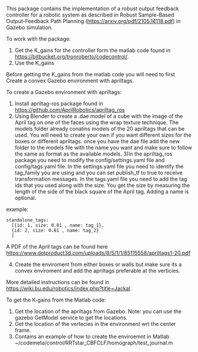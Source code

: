 This package contains the implementation of a robust output feedback controller for a robotic system as described in Robust Sample-Based Output-Feedback Path Planning (https://arxiv.org/pdf/2105.14118.pdf) in Gazebo simulation. 

To work with the package:

1) Get the K_gains for the controller form the matlab code found in https://bitbucket.org/tronroberto/codecontrol/.
2) Use the K_gains 


Before getting the K_gains from the matlab code you  will need to first Create a convex Gazebo environment with apriltags.

To create a Gazebo environment with apriltags:
1) Install apriltag-ros package found in https://github.com/AprilRobotics/apriltag_ros
2) Using Blender to create a .dae model of a cube with the image of the April tag on one of the faces using the wrap texture technique. The models folder already conatins models of the 20 apriltags that can be used. You will need to create your own if you want different sizes for the boxes or different apriltags.
once you have the dae file add the new folder to the models file with the name you want and make sure to follow the same as format as the available models.
3)In the apriltag_ros package you need to modify the config/settings.yaml file and config/tags.yaml file.
In the settings.yaml file you need to identify the tag_family you are using and you can set publish_tf  to true to receive transformation messages.
In the tags.yaml file you need to add the tag ids that you used along with the size. You get the size by measuring the length of the side of the black square of the April tag. Adding a name is optional.

example: 
```
standalone_tags:
  [{id: 1, size: 0.81 , name: tag_1},
  {id: 2, size: 0.81 , name: tag_2}
  ]
```
A PDF of the April tags can be found here https://www.dotproduct3d.com/uploads/8/5/1/1/85115558/apriltags1-20.pdf

4) Create the enviroment from either boxes or walls but make sure its a convex enviroment and add the apriltags preferable at the verticies. 

More detailed instructions can be found in https://wiki.bu.edu/robotics/index.php?title=Jackal.

To get the K-gains from the Matlab code:
1) Get the location of the apriltags from Gazebo. Note: you can use the gazebo GetModel service to get the locations.
2) Get the location of the vertecies in the environment wrt the center frame.
3) Contains an example of how to create the enviroemnt in Matlab ~/codemeta/control/RRTstar_CBFCLF/homograph/test_journal.m 
